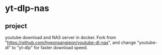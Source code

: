 # yt-dlp-nas
## project 
youtube download and NAS server in docker.
Fork from "https://github.com/hyeonsangjeon/youtube-dl-nas", and change "youtube-dl" to "yt-dlp" for faster download speed.

